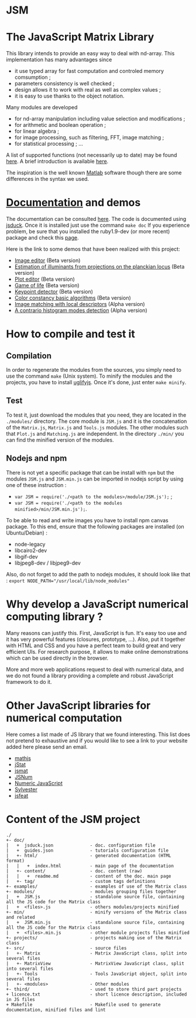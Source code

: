 JSM
===

# The JavaScript Matrix Library

This library intends to provide an easy way to deal with nd-array. This implementation has many advantages since
* it use typed array for fast computation and controled memory comsumption ;
* parameters consistency is well checked ;
* design allows it to work with real as well as complex values ;
* it is easy to use thanks to the object notation.

Many modules are developed 
* for nd-array manipulation including value selection and modifications ;
* for arithmetic and boolean operation ;
* for linear algebra ;
* for image processing, such as filtering, FFT, image matching ;
* for statistical processing ; ...

A list of supported functions (not necessarily up to date) may be found [here](http://etsitpab.github.io/JSM/#!/guide/functions). A brief introduction is available [here](https://github.com/Etsitpab/JSM/blob/master/doc/guides/getting_started/README.md).

The inspiration is the well known [Matlab][1] software though there are some differences in the syntax we used. 

[1]:http://www.mathworks.fr/products/matlab/

# [Documentation](http://etsitpab.github.io/JSM/) and demos
The documentation can be consulted [here](http://etsitpab.github.io/JSM/). The code is documented using [jsduck](https://github.com/senchalabs/jsduck). Once it is installed just use the command `make doc`
If you experience problem, be sure that you installed the ruby1.9-dev (or more recent) package and check this [page](https://github.com/senchalabs/jsduck/wiki/Installation).

Here is the link to some demos that have been realized with this project:
- [Image editor](http://etsitpab.github.io/JSM/JSM/examples/colorspaces/colorspaces.html) (Beta version)
- [Estimation of illuminants from projections on the planckian locus](http://etsitpab.github.io/JSM/JSM/examples/ppl/ppl.html) (Beta version)
- [Plot editor](http://etsitpab.github.io/JSM/JSM/examples/plot/plot-editor.html) (Beta version)
- [Game of life](http://etsitpab.github.io/JSM/JSM/examples/gameoflife/gameoflife.html) (Beta version)
- [Keypoint detector](http://etsitpab.github.io/JSM/JSM/examples/keypoints/keypoints.html) (Beta version)
- [Color constancy basic algorithms](http://etsitpab.github.io/JSM/JSM/examples/colorconstancy/colorconstancy.html) (Beta version)
- [Image matching with local descriptors](http://etsitpab.github.io/JSM/JSM/examples/sift/sift.html) (Alpha version)
- [A contrario histogram modes detection](http://etsitpab.github.io/JSM/JSM/examples/modes/modes.html) (Alpha version)



# How to compile and test it

## Compilation

In order to regenerate the modules from the sources, you simply need to use the command `make` (Unix system).
To minify the modules and the projects, you have to install [uglifyjs](https://github.com/mishoo/UglifyJS2). Once it's done, just enter `make minify`.

## Test

To test it, just download the modules that you need, they are located in the `./modules/` directory. 
The core module is `JSM.js` and it is the concatenation of the `Matrix.js`, `Matrix.js` and `Tools.js` modules. The other modules such that `Plot.js` and `Matching.js` are independent.
In the directory `./min/` you can find the minified version of the modules.

## Nodejs and npm

There is not yet a specific package that can be install with `npm` but the modules `JSM.js` and `JSM.min.js` can be imported in nodejs script by using one of these instruction :
- `var JSM = require('./<path to the modules>/module/JSM.js');` ;
- `var JSM = require('./<path to the modules minified>/min/JSM.min.js');`.

To be able to read and write images you have to install npm canvas package. To this end, ensure that the following packages are installed (on Ubuntu/Debian) :
- node-legacy
- libcairo2-dev
- libgif-dev
- libjpeg8-dev / libjpeg9-dev

Also, do not forget to add the path to nodejs modules, it should look like that : 
    `export NODE_PATH="/usr/local/lib/node_modules"`


# Why develop a JavaScript numerical computing library  ?

Many reasons can justify this. First, JavaScript is fun. It's easy too use and it has very powerful features (closures, prototype, ...).
Also, put it together with HTML and CSS and you have a perfect team to build great and very efficient UIs.
For research purpose, it allows to make online demonstrations which can be used directly in the browser. 

More and more web applications request to deal with numerical data, and we do not found a library providing a complete and robust JavaScript framework to do it.

# Other JavaScript libraries for numerical computation

Here comes a list made of JS library that we found interesting.
This list does not pretend to exhaustive and if you would like to see a link to your website added here please send an email.

- [mathjs](http://mathjs.org/)
- [jStat](https://github.com/jstat/jstat)
- [jsmat](https://github.com/ghewgill/jsmat)
- [JSNum](https://github.com/kms15/jsnum)
- [Numeric JavaScript](http://numericjs.com/numeric/documentation.html)
- [Sylvester](http://sylvester.jcoglan.com/)
- [jsfeat](http://inspirit.github.io/jsfeat/)

# Content of the JSM project

    ./
    +- doc/
    |   +  jsduck.json              - doc. configuration file
    |   +  guides.json              - tutorials configuration file
    |   +- html/                    - generated documentation (HTML format)
    |   |   +  index.html           - main page of the documentation
    |   +- content/                 - doc. content (raw)
    |   |   +  readme.md            - content of the doc. main page
    |   +- tag/                     - custom tags definitions
    +- examples/                    - examples of use of the Matrix class
    +- modules/                     - modules grouping files together
    |   +  JSM.js                   - standalone source file, containing all the JS code for the Matrix class
    |   +  <files>.js               - others modules/projects minified
    +- min/                         - minify versions of the Matrix class and related
    |   +  JSM.min.js               - standalone source file, containing all the JS code for the Matrix class
    |   +  <files>.min.js           - other module projects files minified
    +- projects/                    - projects making use of the Matrix class
    +- src/                         - source files
    |   +- Matrix                   - Matrix JavaScript class, split into several files
    |   +- MatrixView               - MatrixView JavaScript class, split into several files
    |   +- Tools                    - Tools JavaScript object, split into several files
    |   +- <modules>                - Other modules
    +- third/                       - used to store third part projects
    + licence.txt                   - short licence description, included in JS files
    + Makefile                      - Makefile used to generate documentation, minified files and lint
